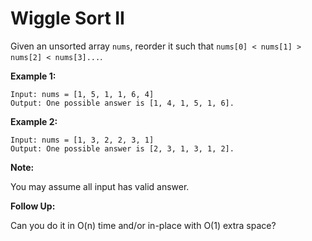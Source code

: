 # Wiggle Sort II

Given an unsorted array `nums`, reorder it such that `nums[0] < nums[1] > nums[2] < nums[3]...`.

**Example 1:**

```pseudo
Input: nums = [1, 5, 1, 1, 6, 4]
Output: One possible answer is [1, 4, 1, 5, 1, 6].
```

**Example 2:**

```pseudo
Input: nums = [1, 3, 2, 2, 3, 1]
Output: One possible answer is [2, 3, 1, 3, 1, 2].
```

**Note:**

You may assume all input has valid answer.

**Follow Up:**

Can you do it in O(n) time and/or in-place with O(1) extra space?
